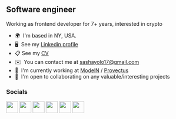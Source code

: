 Software engineer
------------------
Working as frontend developer for 7+ years, interested in crypto

* 🌍  I'm based in NY, USA.
* 🖥️  See my [Linkedin profile](http://www.linkedin.com/in/cphr/)
* 📋  See my [CV](https://cphr-cv.vercel.app/)
* ✉️  You can contact me at [sashayolo17@gmail.com](mailto:sashayolo17@gmail.com)
* 🚀  I'm currently working at [ModelN](http://www.modeln.com) / [Provectus](https://provectus.com/)
* 🤝  I'm open to collaborating on any valuable/interesting projects

### Socials

<p align="left"> <a href="https://www.facebook.com/snownoob" target="_blank" rel="noreferrer"><img src="https://raw.githubusercontent.com/danielcranney/readme-generator/main/public/icons/socials/facebook.svg" width="32" height="32" /></a> <a href="https://www.github.com/snownoop" target="_blank" rel="noreferrer"><img src="https://raw.githubusercontent.com/danielcranney/readme-generator/main/public/icons/socials/github.svg" width="32" height="32" /></a> <a href="http://www.instagram.com/__cphr/" target="_blank" rel="noreferrer"><img src="https://raw.githubusercontent.com/danielcranney/readme-generator/main/public/icons/socials/instagram.svg" width="32" height="32" /></a> <a href="https://www.linkedin.com/in/cphr/" target="_blank" rel="noreferrer"><img src="https://raw.githubusercontent.com/danielcranney/readme-generator/main/public/icons/socials/linkedin.svg" width="32" height="32" /></a> <a href="http://www.medium.com/@cphr" target="_blank" rel="noreferrer"><img src="https://raw.githubusercontent.com/danielcranney/readme-generator/main/public/icons/socials/medium.svg" width="32" height="32" /></a> <a href="https://www.stackoverflow.com/users/7739430/alex-karluchenko" target="_blank" rel="noreferrer"><img src="https://raw.githubusercontent.com/danielcranney/readme-generator/main/public/icons/socials/stackoverflow.svg" width="32" height="32" /></a></p>
